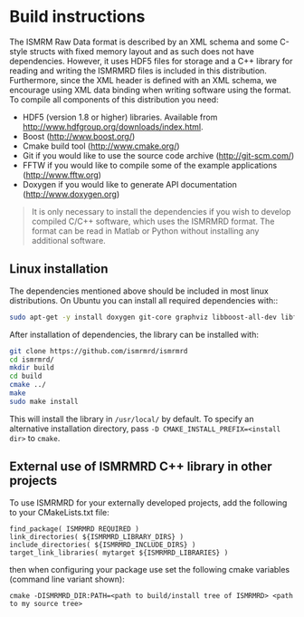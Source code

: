 # Build instructions

The ISMRM Raw Data format is described by an XML schema and some C-style structs with fixed memory layout and as such does not have dependencies. However, it uses HDF5 files for storage and a C++ library for reading and writing the ISMRMRD files is included in this distribution. Furthermore, since the XML header is defined with an XML schema, we encourage using XML data binding when writing software using the format. To compile all components of this distribution you need:

* HDF5 (version 1.8 or higher) libraries. Available from http://www.hdfgroup.org/downloads/index.html.
* Boost (http://www.boost.org/)
* Cmake build tool (http://www.cmake.org/)
* Git if you would like to use the source code archive (http://git-scm.com/)
* FFTW if you would like to compile some of the example applications
  (http://www.fftw.org)
* Doxygen if you would like to generate API documentation (http://www.doxygen.org)

> It is only necessary to install the dependencies if you wish to develop compiled C/C++ software, which uses the ISMRMRD format. The format can be read in Matlab or Python without installing any additional software.

## Linux installation

The dependencies mentioned above should be included in most linux distributions. On Ubuntu you can install all required dependencies with::

```bash
sudo apt-get -y install doxygen git-core graphviz libboost-all-dev libfftw3-dev libhdf5-serial-dev
```

After installation of dependencies, the library can be installed with:

```bash
git clone https://github.com/ismrmrd/ismrmrd
cd ismrmrd/
mkdir build
cd build
cmake ../
make
sudo make install
```

This will install the library in `/usr/local/` by default. To specify
an alternative installation directory, pass `-D CMAKE_INSTALL_PREFIX=<install dir>` to `cmake`.


## External use of ISMRMRD C++ library in other projects

To use ISMRMRD for your externally developed projects, add the following to your CMakeLists.txt file:

```
find_package( ISMRMRD REQUIRED )
link_directories( ${ISMRMRD_LIBRARY_DIRS} )
include_directories( ${ISMRMRD_INCLUDE_DIRS} )
target_link_libraries( mytarget ${ISMRMRD_LIBRARIES} )
```

then when configuring your package use set the following cmake variables (command line variant shown):

```
cmake -DISMRMRD_DIR:PATH=<path to build/install tree of ISMRMRD> <path to my source tree>
```
